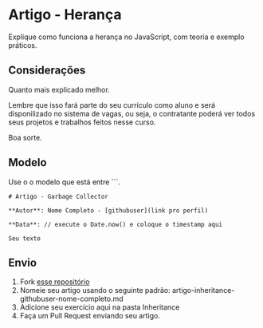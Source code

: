# Artigo - Herança

Explique como funciona a herança no JavaScript, com teoria e exemplo práticos.

## Considerações

Quanto mais explicado melhor.

Lembre que isso fará parte do seu currículo como aluno e será disponilizado no sistema de vagas, ou seja, o contratante poderá ver todos seus projetos e trabalhos feitos nesse curso.

Boa sorte.


## Modelo

Use o o modelo que está entre ```.

```
# Artigo - Garbage Collector

**Autor**: Nome Completo - [githubuser](link pro perfil)

**Data**: // execute o Date.now() e coloque o timestamp aqui

Seu texto

```

## Envio

1. Fork [esse repositório](https://github.com/Webschool-io/be-mean-instagram-artigos/) 
2. Nomeie seu artigo usando o seguinte padrão: artigo-inheritance-githubuser-nome-completo.md
3. Adicione seu exercício aqui na pasta Inheritance
4. Faça um Pull Request enviando seu artigo.

